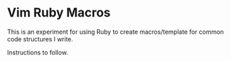 # Vim Ruby Macros

This is an experiment for using Ruby to create macros/template for common code structures I write.

Instructions to follow.
